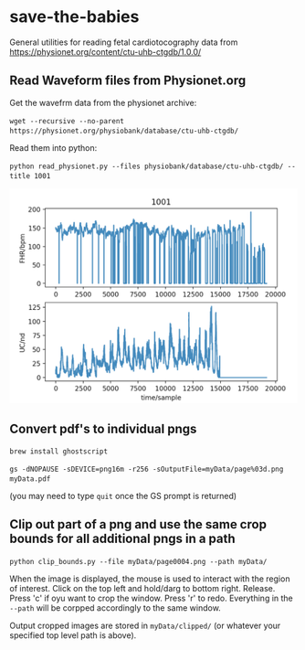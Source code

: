 # save-the-babies
General utilities for reading fetal cardiotocography data from https://physionet.org/content/ctu-uhb-ctgdb/1.0.0/

## Read Waveform files from Physionet.org

Get the wavefrm data from the physionet archive:

`wget --recursive --no-parent https://physionet.org/physiobank/database/ctu-uhb-ctgdb/`

Read them into python:

`python read_physionet.py --files physiobank/database/ctu-uhb-ctgdb/ --title 1001`


![](assets/ctu_uhb_1.png)

## Convert pdf's to individual pngs

`brew install ghostscript`
 
`gs -dNOPAUSE -sDEVICE=png16m -r256 -sOutputFile=myData/page%03d.png myData.pdf`

(you may need to type `quit` once the GS prompt is returned)

## Clip out part of a png and use the same crop bounds for all additional pngs in a path

`python clip_bounds.py --file myData/page0004.png --path myData/`

When the image is displayed, the mouse is used to interact with the region of interest. Click on the top left and hold/darg to bottom right. Release. Press 'c' if oyu want to crop the window. Press 'r' to redo. Everything in the `--path` will be corpped accordingly to the same window.

Output cropped images are stored in `myData/clipped/` (or whatever your specified top level path is above).
